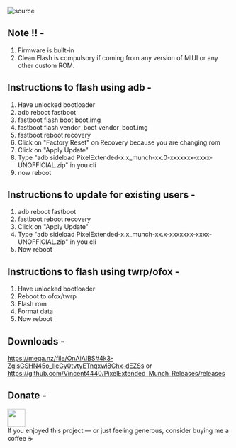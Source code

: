 ![source](https://github.com/Vincent4440/LineageOS_Munch_Releases/raw/main/banner.jpg)

 ## Note !! -
1. Firmware is built-in
2. Clean Flash is compulsory if coming from any version of MIUI or any other custom ROM.

 ## Instructions to flash using adb -
1. Have unlocked bootloader
2. adb reboot fastboot
3. fastboot flash boot boot.img
4. fastboot flash vendor_boot vendor_boot.img
5. fastboot reboot recovery
6. Click on "Factory Reset" on Recovery because you are changing rom
7. Click on "Apply Update"
8. Type "adb sideload PixelExtended-x.x_munch-xx.0-xxxxxxx-xxxx-UNOFFICIAL.zip" in you cli
9. now reboot

 ## Instructions to update for existing users -
1. adb reboot fastboot
2. fastboot reboot recovery
3. Click on "Apply Update"
4. Type "adb sideload PixelExtended-x.x_munch-xx.x-xxxxxxx-xxxx-UNOFFICIAL.zip" in you cli
5. Now reboot

 ## Instructions to flash using twrp/ofox -
1. Have unlocked bootloader
2. Reboot to ofox/twrp
3. Flash rom
4. Format data
5. Now reboot

## Downloads -
https://mega.nz/file/OnAiAIBS#4k3-ZglsGSHN45o_IleGy0tvtyETnqxwi8Chx-dEZSs
or
https://github.com/Vincent4440/PixelExtended_Munch_Releases/releases

## Donate -
<a href="https://paypal.me/vinc3nt0/"><img src="blue.svg" height="40"></a>  
If you enjoyed this project — or just feeling generous, consider buying me a coffee ☕
